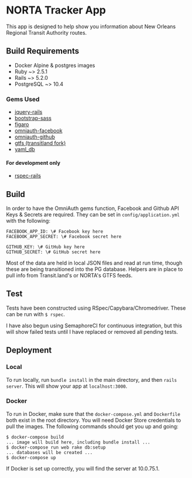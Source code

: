 # NORTA Tracker App

This app is designed to help show you information about New Orleans Regional Transit Authority routes.

## Build Requirements
- Docker Alpine & postgres images
- Ruby ~> 2.5.1
- Rails ~> 5.2.0
- PostgreSQL ~> 10.4
### Gems Used
- [jquery-rails](https://github.com/rails/jquery-rails)
- [bootstrap-sass](https://github.com/twbs/bootstrap-sass)
- [figaro](https://github.com/laserlemon/figaro)
- [omniauth-facebook](https://github.com/omniauth/omniauth)
- [omniauth-github](https://github.com/omniauth/omniauth)
- [gtfs (transitland fork)](https://github.com/transitland/gtfs.git)
- [yaml_db](https://github.com/adamwiggins/yaml_db)
#### For development only
- [rspec-rails](https://github.com/rspec/rspec-rails)

## Build
In order to have the OmniAuth gems function, Facebook and Github API Keys & Secrets are required. They can be set in `config/application.yml` with the following:
```
FACEBOOK_APP_ID: \# Facebook key here
FACEBOOK_APP_SECRET: \# Facebook secret here

GITHUB_KEY: \# GitHub key here
GITHUB_SECRET: \# GitHub secret here
```
Most of the data are held in local JSON files and read at run time, though these are being transitioned into the PG database. Helpers are in place to pull info from Transit.land's or NORTA's GTFS feeds.

## Test
Tests have been constructed using RSpec/Capybara/Chromedriver. These can be run with `$ rspec`.

I have also begun using SemaphoreCI for continuous integration, but this will show failed tests until I have replaced or removed all pending tests.

## Deployment
### Local
To run locally, run `bundle install` in the main directory, and then `rails server`. This will show your app at `localhost:3000`.

### Docker
To run in Docker, make sure that the `docker-compose.yml` and `Dockerfile` both exist in the root directory. You will need Docker Store credentials to pull the images. The following commands should get you up and going:
```
$ docker-compose build
... image will build here, including bundle install ...
$ docker-compose run web rake db:setup
... databases will be created ...
$ docker-compose up
```
If Docker is set up correctly, you will find the server at 10.0.75.1.
